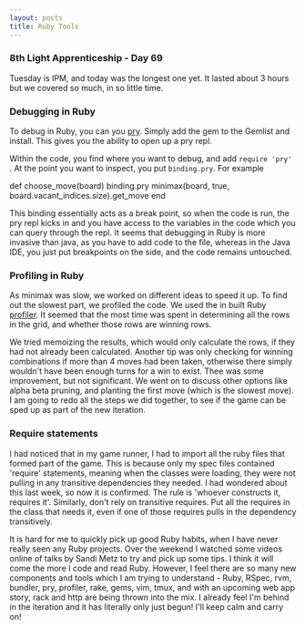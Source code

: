```yaml
---
layout: posts
title: Ruby Tools
---
```


### 8th Light Apprenticeship - Day 69

Tuesday is IPM, and today was the longest one yet. It lasted about 3 hours but we covered so much, in so little time. 

<!--break--> 

### Debugging in Ruby

To debug in Ruby, you can you [pry](http://pryrepl.org/). Simply add the gem to the Gemlist and install. This gives you the ability to open up a pry repl. 

Within the code, you find where you want to debug, and add `require 'pry'` . At the point you want to inspect, you put `binding.pry`.  For example

   def choose_move(board)
      binding.pry
      minimax(board, true, board.vacant_indices.size).get_move
   end
   
This binding essentially acts as a break point, so when the code is run, the pry repl kicks in and you have access to the variables in the code which you can query through the repl. It seems that debugging in Ruby is more invasive than java, as you have to add code to the file, whereas in the Java IDE, you just put breakpoints on the side, and the code remains untouched. 

### Profiling in Ruby

As minimax was slow, we worked on different ideas to speed it up. To find out the slowest part,  we profiled the code. We used the in built Ruby [profiler](http://ruby-doc.org/stdlib-2.1.0/libdoc/profiler/rdoc/Profiler__.html). It seemed that the most time was spent in determining all the rows in the grid, and whether those rows are winning rows. 

We tried memoizing the results, which would only calculate the rows, if they had not already been calculated. Another tip was only checking for winning combinations if more than 4 moves had been taken, otherwise there simply wouldn't have been enough turns for a win to exist. Thee was some improvement, but not significant.  We went on to discuss other options like alpha beta pruning, and planting the first move (which is the slowest move). I am going to redo all the steps we did together, to see if the game can be sped up as part of the new iteration. 
  
### Require statements

I had noticed that in my game runner, I had to import all the ruby files that formed part of the game. This is because only my spec files contained 'require' statements, meaning when the classes were loading, they were not pulling in any transitive dependencies they needed. I had wondered about this last week, so now it is confirmed. The rule is 'whoever constructs it, requires it'. Similarly, don't rely on transitive requires. Put all the requires in the class that needs it, even if one of those requires pulls in the dependency transitively.

It is hard for me to quickly pick up good Ruby habits, when I have never really seen any Ruby projects. Over the weekend I watched some videos online of talks by Sandi Metz to try and pick up some tips. I think it will come the more I code and read Ruby. However, I feel there are so many new components and tools which I am trying to understand - Ruby, RSpec, rvm, bundler, pry, profiler, rake, gems, vim, tmux, and with an upcoming web app story, rack and http are being thrown into the mix. I already feel I'm behind in the iteration and it has literally only just begun! I'll keep calm and carry on!
 
